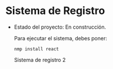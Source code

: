 <h1>Sistema de Registro</h1>

- Estado del proyecto: En construcción.

  Para ejecutar el sistema, debes poner:

  ````nmp install react````

  Sistema de registro 2

